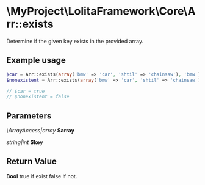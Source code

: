 \MyProject\LolitaFramework\Core\Arr::exists
===

Determine if the given key exists in the provided array.

Example usage
---
```php
$car = Arr::exists(array('bmw' => 'car', 'shtil' => 'chainsaw'), 'bmw');
$nonexistent = Arr::exists(array('bmw' => 'car', 'shtil' => 'chainsaw'), 'nonexistent');

// $car = true
// $nonexistent = false
```

Parameters
---
_\ArrayAccess|array_ __$array__

_string|int_ __$key__

Return Value
---
__Bool__ true if exist false if not.
